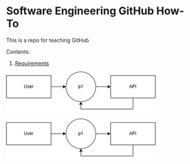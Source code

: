 # Software Engineering GitHub How-To

This is a repo for teaching GitHub

Contents:
1. [Requirements](https://github.com/adamspanier/TheCYBR404/blob/main/Documentation/Requirements.md)

![L0 Diagram](https://github.com/adamspanier/TheCYBR404/blob/main/Diagrams/test.jpg)

![L0 Diagram PNG](https://github.com/adamspanier/TheCYBR404/blob/main/Diagrams/test.png)

